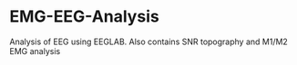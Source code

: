 # EMG-EEG-Analysis
Analysis of EEG using EEGLAB. Also contains SNR topography and M1/M2 EMG analysis
